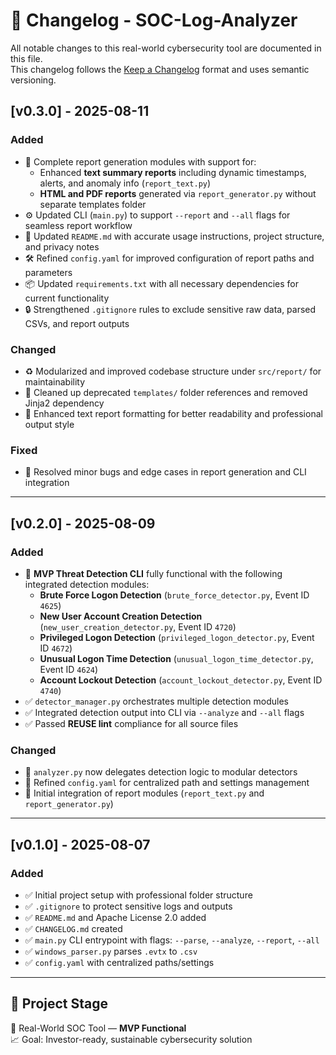 <!--
SPDX-FileCopyrightText: 2025 G. Mohammad <ghmuhammad324@gmail.com>
SPDX-License-Identifier: Apache-2.0
-->

# 📜 Changelog - SOC-Log-Analyzer

All notable changes to this real-world cybersecurity tool are documented in this file.  
This changelog follows the [Keep a Changelog](https://keepachangelog.com/en/1.0.0/) format and uses semantic versioning.

## [v0.3.0] - 2025-08-11
### Added
- 📝 Complete report generation modules with support for:
  - Enhanced **text summary reports** including dynamic timestamps, alerts, and anomaly info (`report_text.py`)
  - **HTML and PDF reports** generated via `report_generator.py` without separate templates folder
- ⚙️ Updated CLI (`main.py`) to support `--report` and `--all` flags for seamless report workflow
- 📄 Updated `README.md` with accurate usage instructions, project structure, and privacy notes
- 🛠️ Refined `config.yaml` for improved configuration of report paths and parameters
- 📦 Updated `requirements.txt` with all necessary dependencies for current functionality
- 🔒 Strengthened `.gitignore` rules to exclude sensitive raw data, parsed CSVs, and report outputs

### Changed
- ♻️ Modularized and improved codebase structure under `src/report/` for maintainability
- 🧹 Cleaned up deprecated `templates/` folder references and removed Jinja2 dependency
- 📝 Enhanced text report formatting for better readability and professional output style

### Fixed
- 🐛 Resolved minor bugs and edge cases in report generation and CLI integration

---

## [v0.2.0] - 2025-08-09
### Added
- 🚀 **MVP Threat Detection CLI** fully functional with the following integrated detection modules:
  - **Brute Force Logon Detection** (`brute_force_detector.py`, Event ID `4625`)
  - **New User Account Creation Detection** (`new_user_creation_detector.py`, Event ID `4720`)
  - **Privileged Logon Detection** (`privileged_logon_detector.py`, Event ID `4672`)
  - **Unusual Logon Time Detection** (`unusual_logon_time_detector.py`, Event ID `4624`)
  - **Account Lockout Detection** (`account_lockout_detector.py`, Event ID `4740`)
- ✅ `detector_manager.py` orchestrates multiple detection modules
- ✅ Integrated detection output into CLI via `--analyze` and `--all` flags
- ✅ Passed **REUSE lint** compliance for all source files

### Changed
- 🔄 `analyzer.py` now delegates detection logic to modular detectors
- 🔄 Refined `config.yaml` for centralized path and settings management
- 🔄 Initial integration of report modules (`report_text.py` and `report_generator.py`)

---

## [v0.1.0] - 2025-08-07
### Added
- ✅ Initial project setup with professional folder structure
- ✅ `.gitignore` to protect sensitive logs and outputs
- ✅ `README.md` and Apache License 2.0 added
- ✅ `CHANGELOG.md` created
- ✅ `main.py` CLI entrypoint with flags: `--parse`, `--analyze`, `--report`, `--all`
- ✅ `windows_parser.py` parses `.evtx` to `.csv`
- ✅ `config.yaml` with centralized paths/settings

---

## 💼 Project Stage

🔐 Real-World SOC Tool — **MVP Functional**  
📈 Goal: Investor-ready, sustainable cybersecurity solution
